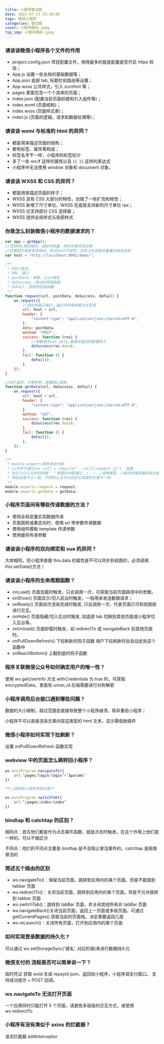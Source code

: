 ```yaml
---
title: 小程序面试题
date: 2022-07-13 23:39:09
tags: 微信小程序
categories: 面试题
cover: 小程序图标.jpeg
top_img: 小程序图标.jpeg
---
```


### 请谈谈微信小程序各个文件的作用

- project.config.json 项目配置文件，用得最多的就是配置是否开启 https 校验；
- App.js 设置一些全局的基础数据等；
- App.json 底部 tab, 标题栏和路由等设置；
- App.wxss 公共样式，引入 iconfont 等；
- pages 里面包含一个个具体的页面；
- index.json (配置当前页面标题和引入组件等)；
- index.wxml (页面结构)；
- index.wxss (页面样式表)；
- index.js (页面的逻辑，请求和数据处理等)；

### 请谈谈 wxml 与标准的 html 的异同？

- 都是用来描述页面的结构；
- 都有标签、属性等构成；
- 标签名字不一样，小程序的标签较少
- 多了一些 wx:if 这样的属性以及 `{{ }}` 这样的表达式
- 小程序中无法使用 window 对象和 document 对象。

### 请谈谈 WXSS 和 CSS 的异同？

- 都是用来描述页面的样子；
- WXSS 具有 CSS 大部分的特性，也做了一些扩充和修改；
- WXSS 新增了尺寸单位，WXSS 在底层支持新的尺寸单位 rpx；
- WXSS 仅支持部分 CSS 选择器；
- WXSS 提供全局样式与局部样式

### 你是怎么封装微信小程序的数据请求的？

```javascript
var app = getApp();
//项目URL相同部分，减轻代码量，同时方便项目迁移
//这里因为我是本地调试，所以host不规范，实际上应该是你备案的域名信息
var host = "http://localhost:8081/demo/";

/**
 * POST请求，
 * URL：接口
 * postData：参数，json类型
 * doSuccess：成功的回调函数
 * doFail：失败的回调函数
 */
function request(url, postData, doSuccess, doFail) {
	wx.request({
		//项目的真正接口，通过字符串拼接方式实现
		url: host + url,
		header: {
			"content-type": "application/json;charset=UTF-8",
		},
		data: postData,
		method: "POST",
		success: function (res) {
			//参数值为res.data,直接将返回的数据传入
			doSuccess(res.data);
		},
		fail: function () {
			doFail();
		},
	});
}

//GET请求，不需传参，直接URL调用，
function getData(url, doSuccess, doFail) {
	wx.request({
		url: host + url,
		header: {
			"content-type": "application/json;charset=UTF-8",
		},
		method: "GET",
		success: function (res) {
			doSuccess(res.data);
		},
		fail: function () {
			doFail();
		},
	});
}

/**
 * module.exports用来导出代码
 * js文件中通过var call = require("../util/request.js")  加载
 * 在引入引入文件的时候"  "里面的内容通过../../../这种类型，小程序的编译器会自动提示，因为你可能
 * 项目目录不止一级，不同的js文件对应的工具类的位置不一样
 */
module.exports.request = request;
module.exports.getData = getData;
```

### 小程序页面间有哪些传递数据的方法？

- 使用全局变量实现数据传递
- 页面跳转或重定向时，使用 url 带参数传递数据
- 使用组件模板 template 传递参数
- 使用缓存传递参数

### 请谈谈小程序的双向绑定和 vue 的异同？

大体相同，但小程序直接 this.data 的属性是不可以同步到视图的，必须调用 this.setData()方法！

### 请谈谈小程序的生命周期函数？

- onLoad() 页面加载时触发，只会调用一次，可获取当前页面路径中的参数。
- onShow() 页面显示/切入前台时触发，一般用来发送数据请求；
- onReady() 页面初次渲染完成时触发, 只会调用一次，代表页面已可和视图层进行交互。
- onHide() 页面隐藏/切入后台时触发, 如底部 tab 切换到其他页面或小程序切入后台等。
- onUnload() 页面卸载时触发，如 redirectTo 或 navigateBack 到其他页面时。
- onPullDownRefresh() 下拉刷新的钩子函数 用户下拉刷新时会自动走到这个函数中
- onReachBottom() 上翻到底的钩子函数

### 程序关联微信公众号如何确定用户的唯一性？

使用 wx.getUserInfo 方法 withCredentials 为 true 时，可获取 encryptedData，里面有 union_id.后端需要进行对称解密

### 小程序调用后台接口遇到哪些问题？

数据的大小限制，超过范围会直接导致整个小程序崩溃，除非重启小程序；

小程序不可以直接渲染文章内容这类型的 html 文本，显示需借助插件

### 微信小程序如何实现下拉刷新？

设置 onPullDownRefresh 函数实现

### webview 中的页面怎么跳转回小程序？

```javascript
wx.miniProgram.navigateTo({
	url:’pages/login/login’+’$params’
})

**//跳转到小程序导航页面**

wx.miniProgram.switchTab({
	url:’/pages/index/index’
})
```

### bindtap 和 catchtap 的区别？

相同点：首先他们都是作为点击事件函数，就是点击时触发。在这个作用上他们是一样的，可以不做区分

不同点：他们的不同点主要是 bindtap 是不会阻止冒泡事件的，catchtap 是阻值冒泡的

### 简述五个路由的区别

- wx.navigateTo()：保留当前页面，跳转到应用内的某个页面。但是不能跳到 tabbar 页面
- wx.redirectTo()：关闭当前页面，跳转到应用内的某个页面。但是不允许跳转到 tabbar 页面
- wx.switchTab()：跳转到 tabBar 页面，并关闭其他所有非 tabBar 页面
- wx.navigateBack()关闭当前页面，返回上一页面或多级页面。可通过 getCurrentPages() 获取当前的页面栈，决定需要返回几层
- wx.reLaunch()：关闭所有页面，打开到应用内的某个页面

### 如何实现登录数据的持久化 ?

可以通过 wx.setStorageSync('键名', 对应的值)来进行数据持久化

### 微信支付的 流程是否可以简单说一下？

临时凭证 获取 wxid
生成 repayid
json，返回给小程序，小程序调支付窗口。
支持成功提示 + POST 回调。

### wx.navigateTo 无法打开页面

一个应用同时只能打开 5 个页面，请避免多层级的交互方式，或使用 wx.redirectTo

### 小程序有没有类似于 axios 的拦截器？

请求拦截器 addInterceptor
